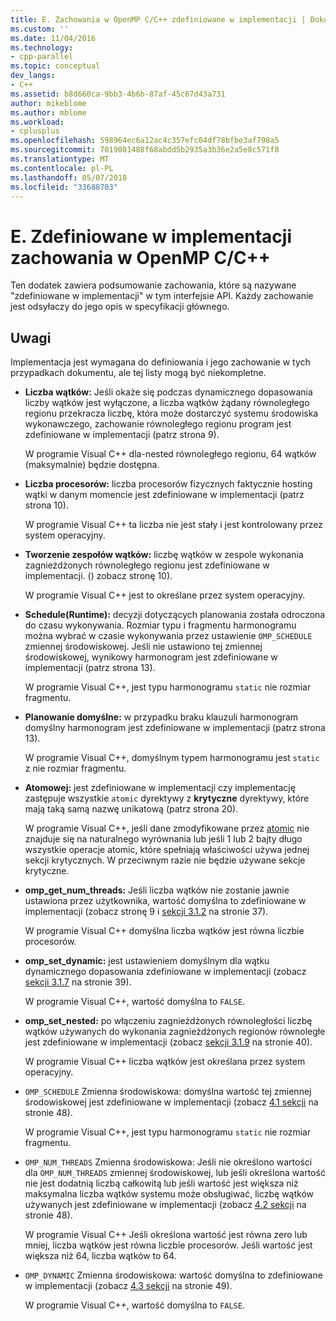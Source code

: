 ```yaml
---
title: E. Zachowania w OpenMP C/C++ zdefiniowane w implementacji | Dokumentacja firmy Microsoft
ms.custom: ''
ms.date: 11/04/2016
ms.technology:
- cpp-parallel
ms.topic: conceptual
dev_langs:
- C++
ms.assetid: b8d660ca-9bb3-4b6b-87af-45c67d43a731
author: mikeblome
ms.author: mblome
ms.workload:
- cplusplus
ms.openlocfilehash: 598964ec6a12ac4c357efc04df78bfbe3af798a5
ms.sourcegitcommit: 7019081488f68abdd5b2935a3b36e2a5e8c571f8
ms.translationtype: MT
ms.contentlocale: pl-PL
ms.lasthandoff: 05/07/2018
ms.locfileid: "33688703"
---
```

# <a name="e-implementation-defined-behaviors-in-openmp-cc"></a>E. Zdefiniowane w implementacji zachowania w OpenMP C/C++
Ten dodatek zawiera podsumowanie zachowania, które są nazywane "zdefiniowane w implementacji" w tym interfejsie API.  Każdy zachowanie jest odsyłaczy do jego opis w specyfikacji głównego.  
  
## <a name="remarks"></a>Uwagi  
 Implementacja jest wymagana do definiowania i jego zachowanie w tych przypadkach dokumentu, ale tej listy mogą być niekompletne.  
  
-   **Liczba wątków:** Jeśli okaże się podczas dynamicznego dopasowania liczby wątków jest wyłączone, a liczba wątków żądany równoległego regionu przekracza liczbę, która może dostarczyć systemu środowiska wykonawczego, zachowanie równoległego regionu program jest zdefiniowane w implementacji (patrz strona 9).  
  
     W programie Visual C++ dla-nested równoległego regionu, 64 wątków (maksymalnie) będzie dostępna.  
  
-   **Liczba procesorów:** liczba procesorów fizycznych faktycznie hosting wątki w danym momencie jest zdefiniowane w implementacji (patrz strona 10).  
  
     W programie Visual C++ ta liczba nie jest stały i jest kontrolowany przez system operacyjny.  
  
-   **Tworzenie zespołów wątków:** liczbę wątków w zespole wykonania zagnieżdżonych równoległego regionu jest zdefiniowane w implementacji. () zobacz stronę 10).  
  
     W programie Visual C++ jest to określane przez system operacyjny.  
  
-   **Schedule(Runtime):** decyzji dotyczących planowania została odroczona do czasu wykonywania. Rozmiar typu i fragmentu harmonogramu można wybrać w czasie wykonywania przez ustawienie `OMP_SCHEDULE` zmiennej środowiskowej. Jeśli nie ustawiono tej zmiennej środowiskowej, wynikowy harmonogram jest zdefiniowane w implementacji (patrz strona 13).  
  
     W programie Visual C++, jest typu harmonogramu `static` nie rozmiar fragmentu.  
  
-   **Planowanie domyślne:** w przypadku braku klauzuli harmonogram domyślny harmonogram jest zdefiniowane w implementacji (patrz strona 13).  
  
     W programie Visual C++, domyślnym typem harmonogramu jest `static` z nie rozmiar fragmentu.  
  
-   **Atomowej:** jest zdefiniowane w implementacji czy implementację zastępuje wszystkie `atomic` dyrektywy z **krytyczne** dyrektywy, które mają taką samą nazwę unikatową (patrz strona 20).  
  
     W programie Visual C++, jeśli dane zmodyfikowane przez [atomic](../../parallel/openmp/reference/atomic.md) nie znajduje się na naturalnego wyrównania lub jeśli 1 lub 2 bajty długo wszystkie operacje atomic, które spełniają właściwości używa jednej sekcji krytycznych. W przeciwnym razie nie będzie używane sekcje krytyczne.  
  
-   **omp_get_num_threads:** Jeśli liczba wątków nie zostanie jawnie ustawiona przez użytkownika, wartość domyślna to zdefiniowane w implementacji (zobacz stronę 9 i [sekcji 3.1.2](../../parallel/openmp/3-1-2-omp-get-num-threads-function.md) na stronie 37).  
  
     W programie Visual C++ domyślna liczba wątków jest równa liczbie procesorów.  
  
-   **omp_set_dynamic:** jest ustawieniem domyślnym dla wątku dynamicznego dopasowania zdefiniowane w implementacji (zobacz [sekcji 3.1.7](../../parallel/openmp/3-1-7-omp-set-dynamic-function.md) na stronie 39).  
  
     W programie Visual C++, wartość domyślna to `FALSE`.  
  
-   **omp_set_nested:** po włączeniu zagnieżdżonych równoległości liczbę wątków używanych do wykonania zagnieżdżonych regionów równoległe jest zdefiniowane w implementacji (zobacz [sekcji 3.1.9](../../parallel/openmp/3-1-9-omp-set-nested-function.md) na stronie 40).  
  
     W programie Visual C++ liczba wątków jest określana przez system operacyjny.  
  
-   `OMP_SCHEDULE` Zmienna środowiskowa: domyślna wartość tej zmiennej środowiskowej jest zdefiniowane w implementacji (zobacz [4.1 sekcji](../../parallel/openmp/4-1-omp-schedule.md) na stronie 48).  
  
     W programie Visual C++, jest typu harmonogramu `static` nie rozmiar fragmentu.  
  
-   `OMP_NUM_THREADS` Zmienna środowiskowa: Jeśli nie określono wartości dla `OMP_NUM_THREADS` zmiennej środowiskowej, lub jeśli określona wartość nie jest dodatnią liczbą całkowitą lub jeśli wartość jest większa niż maksymalna liczba wątków systemu może obsługiwać, liczbę wątków używanych jest zdefiniowane w implementacji (zobacz [4.2 sekcji](../../parallel/openmp/4-2-omp-num-threads.md) na stronie 48).  
  
     W programie Visual C++ Jeśli określona wartość jest równa zero lub mniej, liczba wątków jest równa liczbie procesorów.  Jeśli wartość jest większa niż 64, liczba wątków to 64.  
  
-   `OMP_DYNAMIC` Zmienna środowiskowa: wartość domyślna to zdefiniowane w implementacji (zobacz [4.3 sekcji](../../parallel/openmp/4-3-omp-dynamic.md) na stronie 49).  
  
     W programie Visual C++, wartość domyślna to `FALSE`.